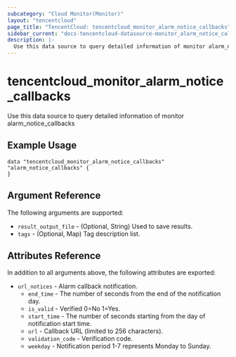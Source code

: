 ```yaml
---
subcategory: "Cloud Monitor(Monitor)"
layout: "tencentcloud"
page_title: "TencentCloud: tencentcloud_monitor_alarm_notice_callbacks"
sidebar_current: "docs-tencentcloud-datasource-monitor_alarm_notice_callbacks"
description: |-
  Use this data source to query detailed information of monitor alarm_notice_callbacks
---
```


# tencentcloud_monitor_alarm_notice_callbacks

Use this data source to query detailed information of monitor alarm_notice_callbacks

## Example Usage

```hcl
data "tencentcloud_monitor_alarm_notice_callbacks" "alarm_notice_callbacks" {
}
```

## Argument Reference

The following arguments are supported:

* `result_output_file` - (Optional, String) Used to save results.
* `tags` - (Optional, Map) Tag description list.

## Attributes Reference

In addition to all arguments above, the following attributes are exported:

* `url_notices` - Alarm callback notification.
  * `end_time` - The number of seconds from the end of the notification day.
  * `is_valid` - Verified 0=No 1=Yes.
  * `start_time` - The number of seconds starting from the day of notification start time.
  * `url` - Callback URL (limited to 256 characters).
  * `validation_code` - Verification code.
  * `weekday` - Notification period 1-7 represents Monday to Sunday.


